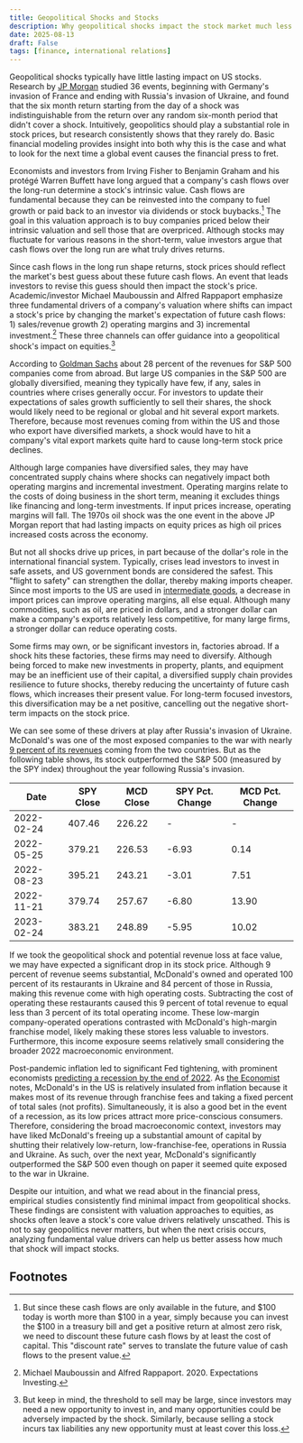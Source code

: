 ```yaml
---
title: Geopolitical Shocks and Stocks
description: Why geopolitical shocks impact the stock market much less than we think
date: 2025-08-13
draft: False
tags: [finance, international relations]
---
```


Geopolitical shocks typically have little lasting impact on US stocks. Research by [JP Morgan](https://privatebank.jpmorgan.com/nam/en/insights/markets-and-investing/how-do-geopolitical-shocks-impact-markets) studied 36 events, beginning with Germany's invasion of France and ending with Russia's invasion of Ukraine, and found that the six month return starting from the day of a shock was indistinguishable from the return over any random six-month period that didn't cover a shock. Intuitively, geopolitics should play a substantial role in stock prices, but research consistently shows that they rarely do. Basic financial modeling provides insight into both why this is the case and what to look for the next time a global event causes the financial press to fret.

Economists and investors from Irving Fisher to Benjamin Graham and his protégé Warren Buffett have long argued that a company's cash flows over the long-run determine a stock's intrinsic value. Cash flows are fundamental because they can be reinvested into the company to fuel growth or paid back to an investor via dividends or stock buybacks.[^cost_of_capital] The goal in this valuation approach is to buy companies priced below their intrinsic valuation and sell those that are overpriced. Although stocks may fluctuate for various reasons in the short-term, value investors argue that cash flows over the long run are what truly drives returns.

Since cash flows in the long run shape returns, stock prices should reflect the market's best guess about these future cash flows. An event that leads investors to revise this guess should then impact the stock's price. Academic/investor Michael Mauboussin and Alfred Rappaport emphasize three fundamental drivers of a company's valuation where shifts can impact a stock's price by changing the market's expectation of future cash flows: 1) sales/revenue growth 2) operating margins and 3) incremental investment.[^expectations_investing] These three channels can offer guidance into a geopolitical shock's impact on equities.[^threshold_to_sell]

According to [Goldman Sachs](https://www.goldmansachs.com/insights/articles/how-tariffs-are-forecast-to-affect-us-stocks) about 28 percent of the revenues for S&P 500 companies come from abroad. But large US companies in the S&P 500 are globally diversified, meaning they typically have few, if any, sales in countries where crises generally occur. For investors to update their expectations of sales growth sufficiently to sell their shares, the shock would likely need to be regional or global and hit several export markets. Therefore, because most revenues coming from within the US and those who export have diversified markets, a shock would have to hit a company's vital export markets quite hard to cause long-term stock price declines.

Although large companies have diversified sales, they may have concentrated supply chains where shocks can negatively impact both operating margins and incremental investment. Operating margins relate to the costs of doing business in the short term, meaning it excludes things like financing and long-term investments. If input prices increase, operating margins will fall. The 1970s oil shock was the one event in the above JP Morgan report that had lasting impacts on equity prices as high oil prices increased costs across the economy.

But not all shocks drive up prices, in part because of the dollar's role in the international financial system. Typically, crises lead investors to invest in safe assets, and US government bonds are considered the safest. This "flight to safety" can strengthen the dollar, thereby making imports cheaper. Since most imports to the US are used in [intermediate goods](https://www.bis.org/publ/arpdf/ar2025e1.pdf), a decrease in import prices can improve operating margins, all else equal. Although many commodities, such as oil, are priced in dollars, and a stronger dollar can make a company's exports relatively less competitive, for many large firms, a stronger dollar can reduce operating costs.

Some firms may own, or be significant investors in, factories abroad. If a shock hits these factories, these firms may need to diversify. Although being forced to make new investments in property, plants, and equipment may be an inefficient use of their capital, a diversified supply chain provides resilience to future shocks, thereby reducing the uncertainty of future cash flows, which increases their present value. For long-term focused investors, this diversification may be a net positive, cancelling out the negative short-term impacts on the stock price.

We can see some of these drivers at play after Russia's invasion of Ukraine. McDonald's was one of the most exposed companies to the war with nearly [9 percent of its revenues](https://corporate.mcdonalds.com/content/dam/sites/corp/nfl/pdf/Russia%20and%20Ukraine%20Supplemental%20Schedule.pdf) coming from the two countries. But as the following table shows, its stock outperformed the S&P 500 (measured by the SPY index) throughout the year following Russia's invasion. 

| Date       | SPY Close | MCD Close | SPY Pct. Change | MCD Pct. Change |
|------------|-----------|-----------|-----------------|-----------------|
| 2022-02-24 | 407.46    | 226.22    | -               | -               |
| 2022-05-25 | 379.21    | 226.53    | -6.93           | 0.14            |
| 2022-08-23 | 395.21    | 243.21    | -3.01           | 7.51            |
| 2022-11-21 | 379.74    | 257.67    | -6.80           | 13.90           |
| 2023-02-24 | 383.21    | 248.89    | -5.95           | 10.02           |

If we took the geopolitical shock and potential revenue loss at face value, we may have expected a significant drop in its stock price. Although 9 percent of revenue seems substantial, McDonald's owned and operated 100 percent of its restaurants in Ukraine and 84 percent of those in Russia, making this revenue come with high operating costs. Subtracting the cost of operating these restaurants caused this 9 percent of total revenue to equal less than 3 percent of its total operating income. These low-margin company-operated operations contrasted with McDonald's high-margin franchise model, likely making these stores less valuable to investors. Furthermore, this income exposure seems relatively small considering the broader 2022 macroeconomic environment. 

Post-pandemic inflation led to significant Fed tightening, with prominent economists [predicting a recession by the end of 2022](https://www.bloomberg.com/news/articles/2022-07-01/summers-says-risk-of-2022-recession-climbing-may-damp-inflation). As [the Economist](https://www.economist.com/business/2025/08/07/mcdonalds-secret-sauce-plus-a-pickle-or-two) notes, McDonald's in the US is relatively insulated from inflation because it makes most of its revenue through franchise fees and taking a fixed percent of total sales (not profits). Simultaneously, it is also a good bet in the event of a recession, as its low prices attract more price-conscious consumers. Therefore, considering the broad macroeconomic context, investors may have liked McDonald's freeing up a substantial amount of capital by shutting their relatively low-return, low-franchise-fee, operations in Russia and Ukraine. As such, over the next year, McDonald's significantly outperformed the S&P 500 even though on paper it seemed quite exposed to the war in Ukraine.

Despite our intuition, and what we read about in the financial press, empirical studies consistently find minimal impact from geopolitical shocks. These findings are consistent with valuation approaches to equities, as shocks often leave a stock's core value drivers relatively unscathed. This is not to say geopolitics never matters, but when the next crisis occurs, analyzing fundamental value drivers can help us better assess how much that shock will impact stocks.

## Footnotes

[^cost_of_capital]: But since these cash flows are only available in the future, and $100 today is worth more than $100 in a year, simply because you can invest the $100 in a treasury bill and get a positive return at almost zero risk, we need to discount these future cash flows by at least the cost of capital. This "discount rate" serves to translate the future value of cash flows to the present value.

[^expectations_investing]: Michael Mauboussin and Alfred Rappaport. 2020. Expectations Investing.

[^threshold_to_sell]: But keep in mind, the threshold to sell may be large, since investors may need a new opportunity to invest in, and many opportunities could be adversely impacted by the shock. Similarly, because selling a stock incurs tax liabilities any new opportunity must at least cover this loss.
